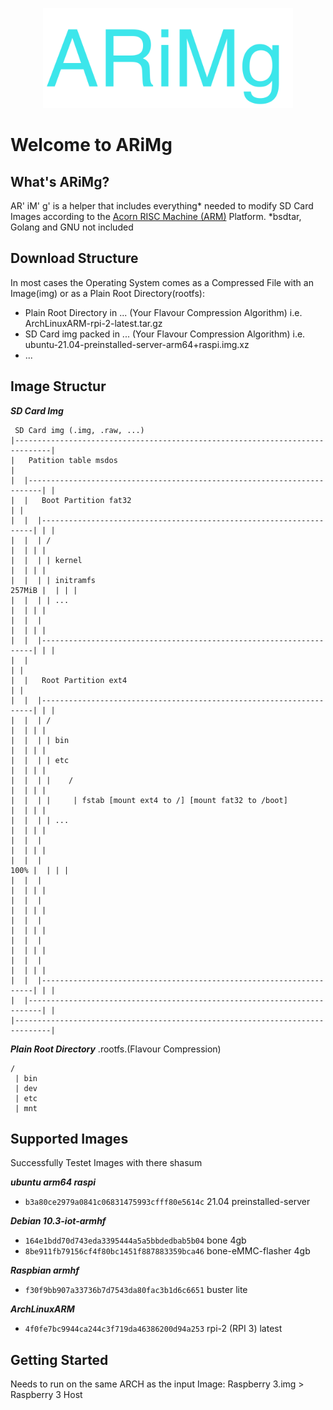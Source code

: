 
<p align="center">
    <img src="logo.svg" width="400">
</p>

# Welcome to ARiMg

## What's ARiMg?

AR' iM' g'  is a helper that includes everything* needed to
modify SD Card Images according to the [Acorn RISC Machine (ARM)](https://en.wikipedia.org/wiki/ARM_architecture) Platform. *bsdtar, Golang and GNU not included

## Download Structure

In most cases the Operating System comes as a Compressed File with an Image(img) or as a Plain Root Directory(rootfs):

- Plain Root Directory in ... (Your Flavour Compression Algorithm) i.e. ArchLinuxARM-rpi-2-latest.tar.gz
- SD Card img packed in ... (Your Flavour Compression Algorithm) i.e. ubuntu-21.04-preinstalled-server-arm64+raspi.img.xz
- ...

## Image Structur

_**SD Card Img**_
```text
 SD Card img (.img, .raw, ...)
|------------------------------------------------------------------------------|
|   Patition table msdos                                                       |
|  |-------------------------------------------------------------------------| |
|  |   Boot Partition fat32                                                  | |
|  |  |--------------------------------------------------------------------| | |
|  |  | /                                                               |  | | |
|  |  | | kernel                                                        |  | | |
|  |  | | initramfs                                              257MiB |  | | |
|  |  | | ...                                                           |  | | |
|  |  |                                                                 |  | | |
|  |  |--------------------------------------------------------------------| | |
|  |                                                                         | |
|  |   Root Partition ext4                                                   | |
|  |  |--------------------------------------------------------------------| | |
|  |  | /                                                               |  | | |
|  |  | | bin                                                           |  | | |
|  |  | | etc                                                           |  | | |
|  |  | |    /                                                          |  | | |
|  |  | |     | fstab [mount ext4 to /] [mount fat32 to /boot]          |  | | |
|  |  | | ...                                                           |  | | |
|  |  |                                                                 |  | | |
|  |  |                                                            100% |  | | |
|  |  |                                                                 |  | | |
|  |  |                                                                 |  | | |
|  |  |                                                                 |  | | |
|  |  |                                                                 |  | | |
|  |  |                                                                 |  | | |
|  |  |--------------------------------------------------------------------| | |
|  |-------------------------------------------------------------------------| |
|------------------------------------------------------------------------------|
```

_**Plain Root Directory**_
.rootfs.(Flavour Compression)
```text
/ 
 | bin
 | dev
 | etc
 | mnt
```

## Supported Images

Successfully Testet Images with there shasum

_**ubuntu  arm64 raspi**_
- `b3a80ce2979a0841c06831475993cfff80e5614c` 21.04 preinstalled-server

_**Debian 10.3-iot-armhf**_
- `164e1bdd70d743eda3395444a5a5bbdedbab5b04` bone 4gb
- `8be911fb79156cf4f80bc1451f887883359bca46` bone-eMMC-flasher 4gb


_**Raspbian armhf**_
- `f30f9bb907a33736b7d7543da80fac3b1d6c6651` buster lite

_**ArchLinuxARM**_
- `4f0fe7bc9944ca244c3f719da46386200d94a253` rpi-2 (RPI 3) latest


## Getting Started

Needs to run on the same ARCH as the input Image: Raspberry 3.img > Raspberry 3 Host
